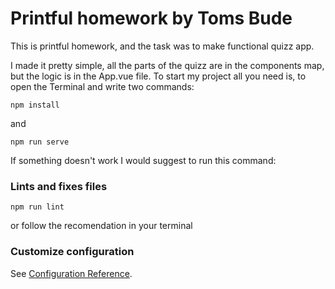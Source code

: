 # Printful homework by Toms Bude

This is printful homework, and the task was to make functional quizz app. 

I made it pretty simple, all the parts of the quizz are in the components map, but the logic is in the App.vue file. To start my project all you need is, to open the Terminal and write two commands:

```
npm install
```
and

```
npm run serve
```


If something doesn't work I would suggest to run this command:
### Lints and fixes files
```
npm run lint
```
or follow the recomendation in your terminal
### Customize configuration
See [Configuration Reference](https://cli.vuejs.org/config/).
